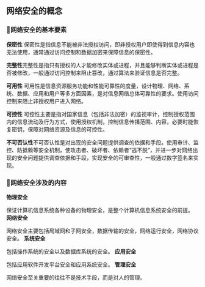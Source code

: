 ## 网络安全的概念

### 📑网络安全的基本要素

**保密性** 保密性是指信息不能被非法授权访问，即非授权用户即使得到信息内容也无法使用，通常通过访问控制和数据加密来保障信息的保密性。

**完整性**完整性是指只有授权的人才能修改实体或进程，并且能够判断实体或进程是否被修改，一般通过访问控制来阻止篡改，通过算法来验证信息是否完整。

**可用性** 可用性是信息资源服务功能和性能可靠性的度量，设计物理、网络、系统、数据、应用和用户等多方面因素，是对信息网络总体可靠性的要求。使用访问控制来阻止非授权用户进入网络。

**可控性** 可控性主要是指对国家信息（包括非法加密）的监视审计，控制授权范围内的信息流动及行为方式，使用授权机制，控制信息传播范围、内容，必要时能恢复密钥，保障对网络资源及信息的可控性。

**不可否认性**不可否认性是对出现的安全问题提供调查的依据和手段。使用审计、监控、防抵赖等安全机制，使攻击者、破坏者、依赖者“逃不脱”，并进一步对网络出现的安全问题提供调查依据和手段，实现安全的可审查性，一般通过数字签名来实现。

### 📒网络安全涉及的内容

**物理安全**

保证计算机信息系统各种设备的物理安全，是整个计算机信息系统安全的前提。
**网络安全**

网络安全主要包括局域网和子网安全，数据传输的安全，网络运行安全，网络协议安全。
**系统安全**

包括操作系统的安全以及数据库系统的安全。
**应用安全**

包括应用软件开发平台安全和应用系统安全。
**管理安全**

网络安全至关重要的往往不是技术手段，而是对人的管理。
